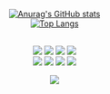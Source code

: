 <div align="center">

[![Anurag's GitHub stats](https://github-readme-stats.vercel.app/api?username=leechoiswim1&show_icons=true&theme=dark)](https://github.com/leechoiswim1/github-readme-stats)
  <br />
[![Top Langs](https://github-readme-stats.vercel.app/api/top-langs/?username=leechoiswim1&layout=compact&theme=dark)](https://github.com/leechoiswim1/github-readme-stats)

<!--
**leechoiswim1/leechoiswim1** is a ✨ _special_ ✨ repository because its `README.md` (this file) appears on your GitHub profile.

Here are some ideas to get you started:

- 🔭 I’m currently working on ...
- 🌱 I’m currently learning ...
- 👯 I’m looking to collaborate on ...
- 🤔 I’m looking for help with ...
- 💬 Ask me about ...
- 📫 How to reach me: ...
- 😄 Pronouns: ...
- ⚡ Fun fact: ...
-->


<br />
<img src="https://img.shields.io/badge/Javascript-ffb13b?style=flat&logo=javascript&logoColor=white"/>
<img src="https://img.shields.io/badge/React-61DAFB?style=flat&logo=React&logoColor=white"/>
<img src="https://img.shields.io/badge/Typescript-3178C6?style=flat&logo=typescript&logoColor=white"/>
<img src="https://img.shields.io/badge/Next-black?style=flat&logo=next.js&logoColor=white"/>
  
<br />
<img src="https://img.shields.io/badge/Redux-764ABC?style=flat&logo=Redux&logoColor=white"/>
<img src="http://img.shields.io/badge/socket.io-010101?style=flat&logo=socket.io&logoColor=white"/>
<img src="https://img.shields.io/badge/github-181717?style=flat&logo=github&logoColor=white">
<img src="https://img.shields.io/badge/aws-232F3E?style=flat&logo=aws&logoColor=white">


</p>
<a href="https://hits.seeyoufarm.com"><img src="https://hits.seeyoufarm.com/api/count/incr/badge.svg?url=https%3A%2F%2Fgithub.com%2Fleechoiswim1&count_bg=%23FFC54D&title_bg=%23FFC54D&icon=waze.svg&icon_color=%23FFFFFF&title=hits&edge_flat=false"/></a>

</div>
